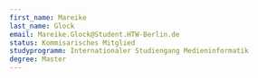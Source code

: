 ```yaml
---
first_name: Mareike
last_name: Glock
email: Mareike.Glock@Student.HTW-Berlin.de
status: Kommisarisches Mitglied
studyprogramm: Internationaler Studiengang Medieninformatik
degree: Master
---
```

